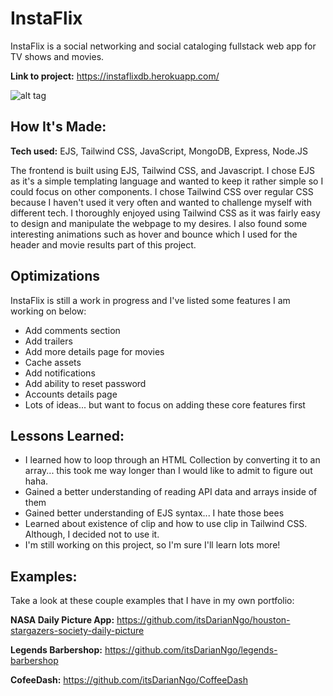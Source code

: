 # InstaFlix
InstaFlix is a social networking and social cataloging fullstack web app for TV shows and movies.

**Link to project:** https://instaflixdb.herokuapp.com/

![alt tag](https://i.imgur.com/E6Kyy2z.png)

## How It's Made:

**Tech used:** EJS, Tailwind CSS, JavaScript, MongoDB, Express, Node.JS

The frontend is built using EJS, Tailwind CSS, and Javascript. I chose EJS as it's a simple templating language and wanted to keep it rather simple so I could focus on other components. I chose Tailwind CSS over regular CSS because I haven't used it very often and wanted to challenge myself with different tech. I thoroughly enjoyed using Tailwind CSS as it was fairly easy to design and manipulate the webpage to my desires. I also found some interesting animations such as hover and bounce which I used for the header and movie results part of this project. 

## Optimizations
InstaFlix is still a work in progress and I've listed some features I am working on below:

- Add comments section
- Add trailers
- Add more details page for movies
- Cache assets
- Add notifications
- Add ability to reset password
- Accounts details page
- Lots of ideas... but want to focus on adding  these core features first

## Lessons Learned:

- I learned how to loop through an HTML Collection by converting it to an array... this took me way longer than I would like to admit to figure out haha.
- Gained a better understanding of reading API data and arrays inside of them
- Gained better understanding of EJS syntax... I hate those bees
- Learned about existence of clip and how to use clip in Tailwind CSS. Although, I decided not to use it.
- I'm still working on this project, so I'm sure I'll learn lots more!

## Examples:
Take a look at these couple examples that I have in my own portfolio:

**NASA Daily Picture App:** https://github.com/itsDarianNgo/houston-stargazers-society-daily-picture

**Legends Barbershop:** https://github.com/itsDarianNgo/legends-barbershop

**CofeeDash:** https://github.com/itsDarianNgo/CoffeeDash



